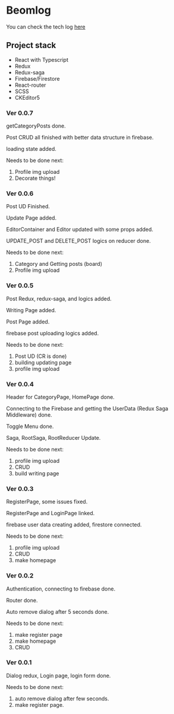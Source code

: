 # Beomlog

You can check the tech log [here](https://lgphone.tistory.com/category/Else/Personal%20Blog%20Building)

## Project stack

- React with Typescript
- Redux
- Redux-saga
- Firebase/Firestore
- React-router
- SCSS
- CKEditor5



### Ver 0.0.7

getCategoryPosts done.

Post CRUD all finished with better data structure in firebase.

loading state added.

Needs to be done next:
1. Profile img upload
2. Decorate things!


### Ver 0.0.6

Post UD Finished.

Update Page added.

EditorContainer and Editor updated with some props added.

UPDATE_POST and DELETE_POST logics on reducer done.

Needs to be done next:
1. Category and Getting posts (board)
2. Profile img upload

### Ver 0.0.5

Post Redux, redux-saga, and logics added.

Writing Page added.

Post Page added.

firebase post uploading logics added.

Needs to be done next:
1. Post UD (CR is done)
2. building updating page
3. profile img upload

### Ver 0.0.4

Header for CategoryPage, HomePage done.

Connecting to the Firebase and getting the UserData (Redux Saga Middleware) done.

Toggle Menu done.

Saga, RootSaga, RootReducer Update.

Needs to be done next:
1. profile img upload
2. CRUD
3. build writing page

### Ver 0.0.3

RegisterPage, some issues fixed.

RegisterPage and LoginPage linked.

firebase user data creating added, firestore connected.

Needs to be done next:
1. profile img upload
2. CRUD
3. make homepage

### Ver 0.0.2

Authentication, connecting to firebase done.

Router done.

Auto remove dialog after 5 seconds done.

Needs to be done next:
1. make register page
2. make homepage
3. CRUD

### Ver 0.0.1

Dialog redux, Login page, login form done.

Needs to be done next:
1. auto remove dialog after few seconds.
2. make register page.
